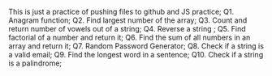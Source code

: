 This is just a practice of pushing files to github and JS practice;
Q1. Anagram function;
Q2. Find largest number of the array;
Q3. Count and return number of vowels out of a string;
Q4. Reverse a string ;
Q5. Find factorial of a number and return it;
Q6. Find the sum of all numbers in an array and return it;
Q7. Random Password Generator;
Q8. Check if a string is a valid email;
Q9. Find the longest word in a sentence;
Q10. Check if a string is a palindrome;
